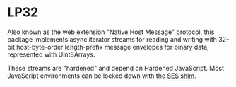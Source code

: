 # LP32

Also known as the web extension "Native Host Message" protocol, this package
implements async iterator streams for reading and writing with 32-bit
host-byte-order length-prefix message envelopes for binary data, represented
with Uint8Arrays.

These streams are "hardened" and depend on Hardened JavaScript.
Most JavaScript environments can be locked down with the
[SES shim](https://github.com/endojs/endo/blob/master/packages/ses/README.md).
